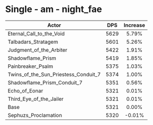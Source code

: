 # Single - am - night_fae
| Actor | DPS | Increase |
|---|:---:|:---:|
|Eternal_Call_to_the_Void|5629|5.79%|
|Talbadars_Stratagem|5601|5.26%|
|Judgment_of_the_Arbiter|5422|1.91%|
|Shadowflame_Prism|5419|1.85%|
|Painbreaker_Psalm|5375|1.03%|
|Twins_of_the_Sun_Priestess_Conduit_7|5374|1.00%|
|Shadowflame_Prism_Conduit_7|5351|0.56%|
|Echo_of_Eonar|5321|0.01%|
|Third_Eye_of_the_Jailer|5321|0.01%|
|Base|5321|0.00%|
|Sephuzs_Proclamation|5320|-0.01%|
